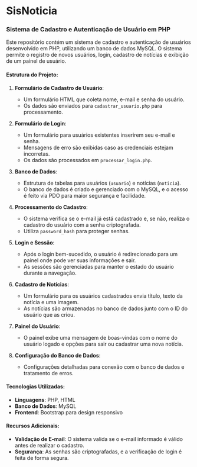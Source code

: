 # SisNoticia
### Sistema de Cadastro e Autenticação de Usuário em PHP

Este repositório contém um sistema de cadastro e autenticação de usuários desenvolvido em PHP, utilizando um banco de dados MySQL. O sistema permite o registro de novos usuários, login, cadastro de notícias e exibição de um painel de usuário.

#### Estrutura do Projeto:

1. **Formulário de Cadastro de Usuário**:
   - Um formulário HTML que coleta nome, e-mail e senha do usuário.
   - Os dados são enviados para `cadastrar_usuario.php` para processamento.

2. **Formulário de Login**:
   - Um formulário para usuários existentes inserirem seu e-mail e senha.
   - Mensagens de erro são exibidas caso as credenciais estejam incorretas.
   - Os dados são processados em `processar_login.php`.

3. **Banco de Dados**:
   - Estrutura de tabelas para usuários (`usuario`) e notícias (`noticia`).
   - O banco de dados é criado e gerenciado com o MySQL, e o acesso é feito via PDO para maior segurança e facilidade.

4. **Processamento do Cadastro**:
   - O sistema verifica se o e-mail já está cadastrado e, se não, realiza o cadastro do usuário com a senha criptografada.
   - Utiliza `password_hash` para proteger senhas.

5. **Login e Sessão**:
   - Após o login bem-sucedido, o usuário é redirecionado para um painel onde pode ver suas informações e sair.
   - As sessões são gerenciadas para manter o estado do usuário durante a navegação.

6. **Cadastro de Notícias**:
   - Um formulário para os usuários cadastrados envia título, texto da notícia e uma imagem.
   - As notícias são armazenadas no banco de dados junto com o ID do usuário que as criou.

7. **Painel do Usuário**:
   - O painel exibe uma mensagem de boas-vindas com o nome do usuário logado e opções para sair ou cadastrar uma nova notícia.

8. **Configuração do Banco de Dados**:
   - Configurações detalhadas para conexão com o banco de dados e tratamento de erros.

#### Tecnologias Utilizadas:
- **Linguagens**: PHP, HTML
- **Banco de Dados**: MySQL
- **Frontend**: Bootstrap para design responsivo

#### Recursos Adicionais:
- **Validação de E-mail**: O sistema valida se o e-mail informado é válido antes de realizar o cadastro.
- **Segurança**: As senhas são criptografadas, e a verificação de login é feita de forma segura.
